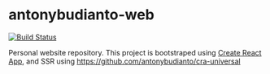 # antonybudianto-web

[![Build Status](https://travis-ci.org/antonybudianto/antonybudianto-web.svg?branch=master)](https://travis-ci.org/antonybudianto/antonybudianto-web)

Personal website repository. This project is bootstraped using [Create React App](https://github.com/facebookincubator/create-react-app), and SSR using https://github.com/antonybudianto/cra-universal
